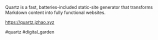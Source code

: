 Quartz is a fast, batteries-included static-site generator that transforms Markdown content into fully functional websites.

https://quartz.jzhao.xyz

#quartz #digital_garden